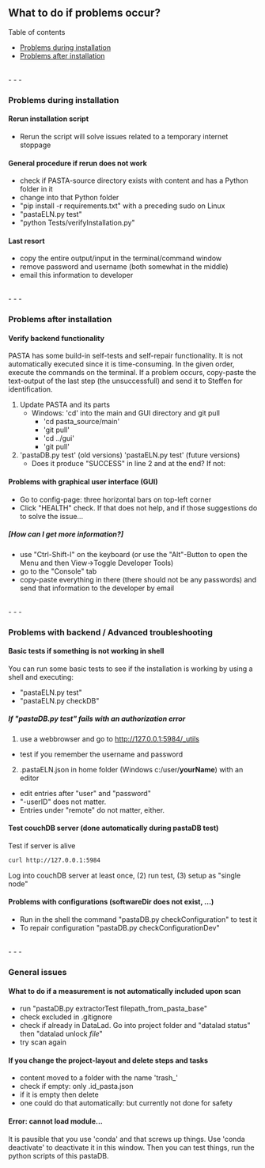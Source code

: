 ## What to do if problems occur?
Table of contents
- [Problems during installation](#problems-during-installation)
- [Problems after installation](#problems-after-installation)

<br />
- - -
<br />

### Problems during installation
#### Rerun installation script
- Rerun the script will solve issues related to a temporary internet stoppage
#### General procedure if rerun does not work
- check if PASTA-source directory exists with content and has a Python folder in it
- change into that Python folder
- "pip install -r requirements.txt" with a preceding sudo on Linux
- "pastaELN.py test"
- "python Tests/verifyInstallation.py"
#### Last resort
- copy the entire output/input in the terminal/command window
- remove password and username (both somewhat in the middle)
- email this information to developer

<br />
- - -
<br />

### Problems after installation
#### Verify backend functionality
PASTA has some build-in self-tests and self-repair functionality. It is not automatically executed since it is time-consuming. In the given order, execute the commands on the terminal. If a problem occurs, copy-paste the text-output of the last step (the unsuccessfull) and send it to Steffen for identification.

1. Update PASTA and its parts
   - Windows: 'cd' into the main and GUI directory and git pull
     - 'cd pasta_source/main'
     - 'git pull'
     - 'cd ../gui'
     - 'git pull'
3. 'pastaDB.py test'  (old versions) 'pastaELN.py test' (future versions)
   - Does it produce "SUCCESS" in line 2 and at the end? If not:


#### Problems with graphical user interface (GUI)
- Go to config-page: three horizontal bars on top-left corner
- Click "HEALTH" check. If that does not help, and if those suggestions do to solve the issue...

##### [How can I get more information?]

- use "Ctrl-Shift-I" on the keyboard (or use the "Alt"-Button to open the Menu and then View->Toggle Developer Tools)
- go to the "Console" tab
- copy-paste everything in there (there should not be any passwords) and send that information to the developer by email

<br />
- - -
<br />

### Problems with backend / Advanced troubleshooting
#### Basic tests if something is not working in shell
You can run some basic tests to see if the installation is working by using a shell and executing:
- "pastaELN.py test"
- "pastaELN.py checkDB"

##### If "pastaDB.py test" fails with an authorization error
1. use a webbrowser and go to http://127.0.0.1:5984/_utils
  - test if you remember the username and password
2. .pastaELN.json in home folder (Windows c:/user/**yourName**) with an editor
  - edit entries after "user" and "password"
  - "-userID" does not matter.
  - Entries under "remote" do not matter, either.

#### Test couchDB server (done automatically during pastaDB test)
Test if server is alive
```bash
curl http://127.0.0.1:5984
```
Log into couchDB server at least once, (2) run test, (3) setup as "single node"


#### Problems with configurations (softwareDir does not exist, ...)
- Run in the shell the command "pastaDB.py checkConfiguration" to test it
- To repair configuration "pastaDB.py checkConfigurationDev"

<br />
- - -
<br />

### General issues
#### What to do if a measurement is not automatically included upon scan
- run "pastaDB.py extractorTest filepath_from_pasta_base"
- check excluded in .gitignore
- check if already in DataLad. Go into project folder and "datalad status"
  then "datalad unlock *file*"
- try scan again


#### If you change the project-layout and delete steps and tasks
- content moved to a folder with the name 'trash_'
- check if empty: only .id_pasta.json
- if it is empty then delete
- one could do that automatically: but currently not done for safety


#### Error: cannot load module...
It is pausible that you use 'conda' and that screws up things. Use 'conda deactivate' to deactivate it in this window. Then you can test things, run the python scripts of this pastaDB.

